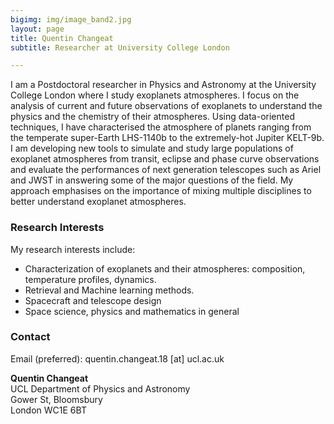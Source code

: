 ```yaml
---
bigimg: img/image_band2.jpg
layout: page
title: Quentin Changeat
subtitle: Researcher at University College London

---
```


I am a Postdoctoral researcher in Physics and Astronomy at the University College London where I study exoplanets atmospheres. I focus on the analysis of current and future observations of exoplanets to understand the physics and the chemistry of their atmospheres. Using data-oriented techniques, I have characterised the atmosphere of planets ranging from the temperate super-Earth LHS-1140b to the extremely-hot Jupiter KELT-9b. I am developing new tools to simulate and study large  populations of exoplanet atmospheres from transit, eclipse and phase curve observations and evaluate the performances of next generation telescopes such as Ariel and JWST in answering some of the major questions of the field. My approach emphasises on the importance of mixing multiple disciplines to better understand exoplanet atmospheres.
 

### Research Interests
My research interests include:

- Characterization of exoplanets and their atmospheres: composition, temperature profiles, dynamics.
- Retrieval and Machine learning methods.
- Spacecraft and telescope design
- Space science, physics and mathematics in general


### Contact
Email (preferred): quentin.changeat.18 [at] ucl.ac.uk 

**Quentin Changeat**  
UCL Department of Physics and Astronomy <br />
Gower St, Bloomsbury <br />
London WC1E 6BT

